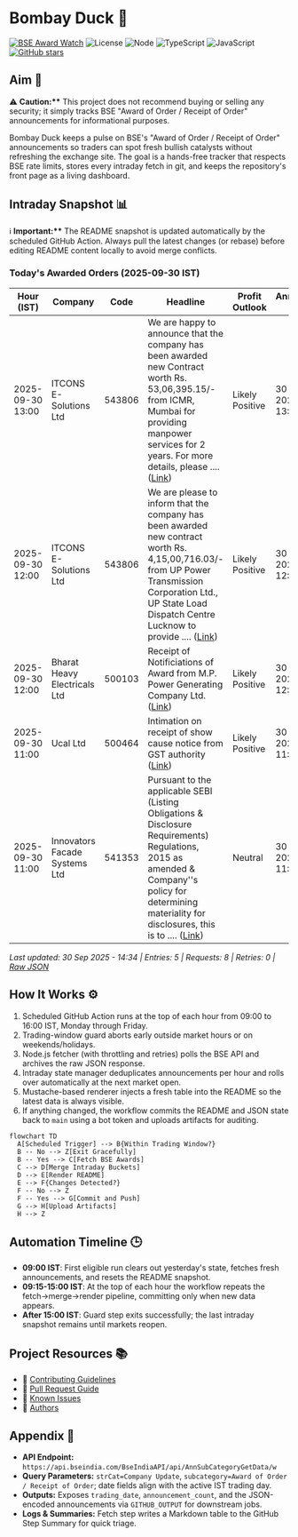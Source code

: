 ﻿# Bombay Duck 🦆

[![BSE Award Watch](https://github.com/dextel2/bombay-duck/actions/workflows/bse-award-watch.yml/badge.svg)](https://github.com/dextel2/bombay-duck/actions/workflows/bse-award-watch.yml) ![License](https://img.shields.io/badge/license-ISC-blue.svg) ![Node](https://img.shields.io/badge/node-20.x-339933.svg) ![TypeScript](https://img.shields.io/badge/TypeScript-5.x-3178C6.svg) ![JavaScript](https://img.shields.io/badge/JavaScript-ES2020-F7DF1E.svg) [![GitHub stars](https://img.shields.io/github/stars/dextel2/bombay-duck?style=social)](https://github.com/dextel2/bombay-duck/stargazers)

<!-- aim:start -->

## Aim 🎯

⚠️ **Caution:\*\*** This project does not recommend buying or selling any security; it simply tracks BSE "Award of Order / Receipt of Order" announcements for informational purposes.

Bombay Duck keeps a pulse on BSE's "Award of Order / Receipt of Order" announcements so traders can spot fresh bullish catalysts without refreshing the exchange site. The goal is a hands-free tracker that respects BSE rate limits, stores every intraday fetch in git, and keeps the repository's front page as a living dashboard.

<!-- aim:end -->

## Intraday Snapshot 📊

ℹ️ **Important:\*\*** The README snapshot is updated automatically by the scheduled GitHub Action. Always pull the latest changes (or rebase) before editing README content locally to avoid merge conflicts.

<!-- snapshot:start -->

### Today's Awarded Orders (2025-09-30 IST)

| Hour (IST) | Company | Code | Headline | Profit Outlook | Announced At |
| --- | --- | --- | --- | --- | --- |
| 2025-09-30 13:00 | ITCONS E-Solutions Ltd | 543806 | We are happy to announce that the company has been awarded new Contract worth Rs. 53,06,395.15/- from ICMR, Mumbai for providing manpower services for 2 years. For more details, please .... ([Link](https://www.bseindia.com/stock-share-price/itcons-e-solutions-ltd/itcons/543806/)) | Likely Positive | 30 Sep 2025 - 13:00 |
| 2025-09-30 12:00 | ITCONS E-Solutions Ltd | 543806 | We are please to inform that the company has been awarded new contract worth Rs. 4,15,00,716.03/- from UP Power Transmission Corporation Ltd., UP State Load Dispatch Centre Lucknow to provide .... ([Link](https://www.bseindia.com/stock-share-price/itcons-e-solutions-ltd/itcons/543806/)) | Likely Positive | 30 Sep 2025 - 12:35 |
| 2025-09-30 12:00 | Bharat Heavy Electricals Ltd | 500103 | Receipt of Notificiations of Award from M.P. Power Generating Company Ltd. ([Link](https://www.bseindia.com/stock-share-price/bharat-heavy-electricals-ltd/bhel/500103/)) | Likely Positive | 30 Sep 2025 - 12:04 |
| 2025-09-30 11:00 | Ucal Ltd | 500464 | Intimation on receipt of show cause notice from GST authority ([Link](https://www.bseindia.com/stock-share-price/ucal--ltd/ucal/500464/)) | Likely Positive | 30 Sep 2025 - 11:47 |
| 2025-09-30 11:00 | Innovators Facade Systems Ltd | 541353 | Pursuant to the applicable SEBI (Listing Obligations & Disclosure Requirements) Regulations, 2015 as amended & Company''s policy for determining materiality for disclosures, this is to .... ([Link](https://www.bseindia.com/stock-share-price/innovators-facade-systems-ltd/innovators/541353/)) | Neutral | 30 Sep 2025 - 11:28 |

_Last updated: 30 Sep 2025 - 14:34 | Entries: 5 | Requests: 8 | Retries: 0 | [Raw JSON](data/2025-09-30.json)_

<!-- snapshot:end -->

<!-- how-it-works:start -->

## How It Works ⚙️

1. Scheduled GitHub Action runs at the top of each hour from 09:00 to 16:00 IST, Monday through Friday.
2. Trading-window guard aborts early outside market hours or on weekends/holidays.
3. Node.js fetcher (with throttling and retries) polls the BSE API and archives the raw JSON response.
4. Intraday state manager deduplicates announcements per hour and rolls over automatically at the next market open.
5. Mustache-based renderer injects a fresh table into the README so the latest data is always visible.
6. If anything changed, the workflow commits the README and JSON state back to `main` using a bot token and uploads artifacts for auditing.

```mermaid
flowchart TD
  A[Scheduled Trigger] --> B{Within Trading Window?}
  B -- No --> Z[Exit Gracefully]
  B -- Yes --> C[Fetch BSE Awards]
  C --> D[Merge Intraday Buckets]
  D --> E[Render README]
  E --> F{Changes Detected?}
  F -- No --> Z
  F -- Yes --> G[Commit and Push]
  G --> H[Upload Artifacts]
  H --> Z
```

<!-- how-it-works:end -->

## Automation Timeline 🕒

- **09:00 IST**: First eligible run clears out yesterday's state, fetches fresh announcements, and resets the README snapshot.
- **09:15-15:00 IST**: At the top of each hour the workflow repeats the fetch->merge->render pipeline, committing only when new data appears.
- **After 15:00 IST**: Guard step exits successfully; the last intraday snapshot remains until markets reopen.

## Project Resources 📚

- 📘 [Contributing Guidelines](CONTRIBUTING.md)
- 🧾 [Pull Request Guide](PR_GUIDE.md)
- 🐞 [Known Issues](KNOWN_ISSUES.md)
- 👥 [Authors](AUTHORS.md)

## Appendix 📎

- **API Endpoint:** `https://api.bseindia.com/BseIndiaAPI/api/AnnSubCategoryGetData/w`
- **Query Parameters:** `strCat=Company Update`, `subcategory=Award of Order / Receipt of Order`; date fields align with the active IST trading day.
- **Outputs:** Exposes `trading_date`, `announcement_count`, and the JSON-encoded announcements via `GITHUB_OUTPUT` for downstream jobs.
- **Logs & Summaries:** Fetch step writes a Markdown table to the GitHub Step Summary for quick triage.
